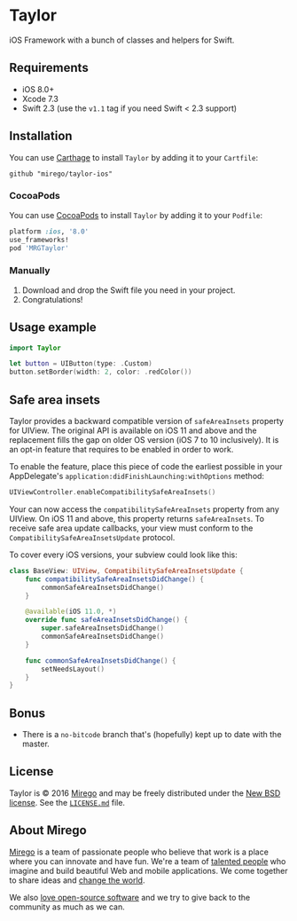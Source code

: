# Taylor

iOS Framework with a bunch of classes and helpers for Swift.

## Requirements

- iOS 8.0+
- Xcode 7.3
- Swift 2.3 (use the `v1.1` tag if you need Swift < 2.3 support)

## Installation

You can use [Carthage](//github.com/carthage/carthage) to install `Taylor` by adding it to your `Cartfile`:

```
github "mirego/taylor-ios"
```

### CocoaPods
You can use [CocoaPods](http://cocoapods.org/) to install `Taylor` by adding it to your `Podfile`:

```ruby
platform :ios, '8.0'
use_frameworks!
pod 'MRGTaylor'
```

### Manually

1. Download and drop the Swift file you need in your project.  
2. Congratulations!

## Usage example

```swift
import Taylor

let button = UIButton(type: .Custom)
button.setBorder(width: 2, color: .redColor())
```

## Safe area insets

Taylor provides a backward compatible version of `safeAreaInsets` property for UIView. The original API is available on iOS 11 and above and the replacement fills the gap on older OS version (iOS 7 to 10 inclusively). It is an opt-in feature that requires to be enabled in order to work.

To enable the feature, place this piece of code the earliest possible in your AppDelegate's `application:didFinishLaunching:withOptions` method:
```swift
UIViewController.enableCompatibilitySafeAreaInsets()
```

Your can now access the `compatibilitySafeAreaInsets` property from any UIView. On iOS 11 and above, this property returns `safeAreaInsets`. To receive safe area update callbacks, your view must conform to the `CompatibilitySafeAreaInsetsUpdate` protocol.

To cover every iOS versions, your subview could look like this:
```swift
class BaseView: UIView, CompatibilitySafeAreaInsetsUpdate {
    func compatibilitySafeAreaInsetsDidChange() {
        commonSafeAreaInsetsDidChange()
    }

    @available(iOS 11.0, *)
    override func safeAreaInsetsDidChange() {
        super.safeAreaInsetsDidChange()
        commonSafeAreaInsetsDidChange()
    }

    func commonSafeAreaInsetsDidChange() {
        setNeedsLayout()
    }
}
```

## Bonus

* There is a `no-bitcode` branch that's (hopefully) kept up to date with the master.

## License

Taylor is © 2016 [Mirego](http://www.mirego.com) and may be freely
distributed under the [New BSD license](http://opensource.org/licenses/BSD-3-Clause).
See the [`LICENSE.md`](https://github.com/mirego/taylor-ios/blob/master/LICENSE.md) file.

## About Mirego

[Mirego](http://mirego.com) is a team of passionate people who believe that work is a place where you can innovate and have fun. We're a team of [talented people](http://life.mirego.com) who imagine and build beautiful Web and mobile applications. We come together to share ideas and [change the world](http://mirego.org).

We also [love open-source software](http://open.mirego.com) and we try to give back to the community as much as we can.
